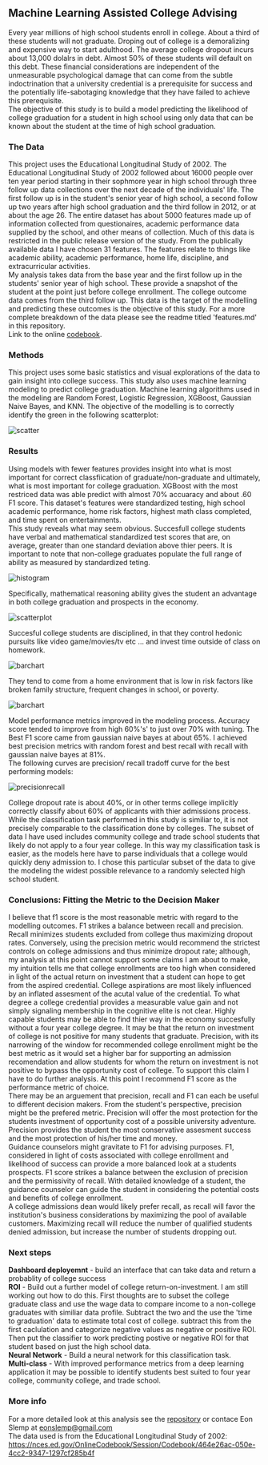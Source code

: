 ## Machine Learning Assisted College Advising
Every year millions of high school students enroll in college.  About a third of these students will not graduate.  Droping out of college is a demoralizing and expensive way to start adulthood.  The average college dropout incurs about 13,000 dolalrs in debt.  Almost 50% of these students will default on this debt.  These financial considerations are independent of the unmeasurable psychological damage that can come from the subtle indoctrination that a university credential is a prerequisite for success and the potentially life-sabotaging knowledge that they have failed to achieve this prerequisite.  
The objective of this study is to build a model predicting the likelihood of college graduation for a student in high school using only data that can be known about the student at the time of high school graduation.

###  The Data
 This project uses the Educational Longitudinal Study of 2002.  The Educational Longitudinal Study of 2002 followed about 16000 people over ten year period starting in their sophmore year in high school through three follow up data collections over the next decade of the individuals' life.  The first follow up is in the student's senior year of high school, a second follow up two years after high school graduation and the third follow in 2012, or at about the age 26.   The entire dataset has about 5000 features made up of information collected from questionaires, academic performance data supplied by the school, and other means of collection.  Much of this data is restricted in the public release version of the study.  From the publically available data I have chosen 31 features.  The features relate to things like academic ability, academic performance, home life, discipline, and extracurricular activities. <br>
 My analysis takes data from the base year and the first follow up in the students' senior year of high school.  These provide a snapshot of the student at the point just before college enrollment. The college outcome data comes from the third follow up.  This data is the target of the modelling and predicting these outcomes is the objective of this study. For a more complete breakdown of the data please see the readme titled 'features.md' in this repository. <br>
Link to the online [codebook](https://nces.ed.gov/OnlineCodebook/Session/Codebook/464e26ac-050e-4cc2-9347-1297cf285b4f).<br>
### Methods
 This project uses some basic statistics and visual explorations of the data to gain insight into college success. This study also uses machine learning modeling to predict college graduation.  Machine learning algorithms used in the modeling are Random Forest, Logistic Regression, XGBoost, Gaussian Naive Bayes, and KNN.  The objective of the modelling is to correctly identify the green in the following scatterplot:<br>
 
![scatter](images/m_r_conf.png)

### Results
 Using models with fewer features provides insight into what is most important for correct classfiication of graduate/non-graduate and ultimately, what is most important for college graduation.  XGBoost with the most restriced data was able predict with almost 70% accuaracy and about .60 F1 score.  This dataset's features were standardized testing, high school academic performance, home risk factors, highest math class completed, and time spent on entertainments.<br>  This study reveals what may seem obvious. Succesfull college students have verbal and mathematical standardized test scores that are, on average, greater than one standard deviation above thier peers.  It is important to note that non-college graduates populate the full range of ability as measured by standardized teting.
 
![histogram](images/testinghist3.png) 

Specifically, mathematical reasoning ability gives the student an advantage in both college graduation and prospects in the economy. 

![scatterplot](images/math_bar.png) 

Succesful college students are disciplined, in that they control hedonic pursuits like video game/movies/tv etc ... and invest time outside of class on homework.  

![barchart](images/hedonics_bar.png)

They tend to come from a home environment that is low in risk factors like broken family structure, frequent changes in school, or poverty.  

![barchart](images/risk_bar.png)

Model performance metrics improved in the modeling process.  Accuracy score tended to improve from high 60%'s' to just over 70% with tuning.  The Best F1 score came from gaussian naive bayes at about 65%.  I achieved best precision metrics with random forest and best recall with recall with gaussian naive bayes at 81%.  
The following curves are precision/ recall tradoff curve for the best performing models:

![precisionrecall](images/p_r_int.png)

College dropout rate is about 40%, or in other terms college implicitly correctly classify about 60% of applicants with thier admissions process.  While the classification task performed in this study is similiar to, it is not precisely comparable to the classification done by colleges.  The subset of data I have used includes community college and trade school students that likely do not apply to a four year college.  In this way my classification task is easier, as the models here have to parse individuals that a college would quickly deny admission to.  I chose this particular subset of the data to give the modeling the widest possible relevance to a randomly selected high school student.  
### Conclusions:  Fitting the Metric to the Decision Maker
 I believe that f1 score is the most reasonable metric with regard to the modelling outcomes. F1 strikes a balance between recall and precision.  Recall minimizes students excluded from college thus maximizing dropout rates.  Conversely, using the precision metric would recommend the strictest controls on college admissions and thus minimize dropout rate; although, my analysis at this point cannot support some claims I am about to make, my intuition tells me that college enrollments are too high when considered in light of the actual return on investment that a student can hope to get from the aspired credential.  College aspirations are most likely influenced by an inflated assesment of the acutal value of the credential.  To what degree a college credential provides a measurable value gain and not simply signaling membership in the cognitive elite is not clear.  Highly capable students may be able to find thier way in the economy succesfully without a four year college degree.  It may be that the return on investment of college is not positive for many students that graduate. Precision, with its narrowing of the window for recommended college enrollment might be the best metric as it would set a higher bar for supporting an admission recomendation and allow students for whom the return on investment is not positive to bypass the opportunity cost of college.  To support this claim I have to do further analysis.  At this point I recommend F1 score as the performance metric of choice.<br>
There may be an arguement that precision, recall and F1 can each be useful to different decision makers.  From the student's perspective, precision might be the prefered metric.  Precision will offer the most protection for the students investment of opportunity cost of a possible university adventure.  Precision provides the student the most conservative assesment success and the most protection of his/her time and money.  
Guidance counselors might gravitate to F1 for advising purposes.  F1, considered in light of costs associated with college enrollment and likelihood of success can provide a more balanced look at a students prospects. F1 score strikes a balance between the exclusion of precision and the permissivity of recall. With detailed knowledge of a student, the guidance counselor can guide the student in considering the potential costs and benefits of college enrollment.  
A college admissions dean would likely prefer recall, as recall will favor the institution's business considerations by maximizing the pool of available customers. Maximizing recall will reduce the number of qualified students denied admission, but increase the number of students dropping out.  <br>


### Next steps
**Dashboard deployemnt** - build an interface that can take data and return a probablity of college success <br>
**ROI** - Build out a further model of college return-on-investment. I am still working out how to do this. First thoughts are to subset the college graduate class and use the wage data to compare income to a non-college graduates with similiar data profile. Subtract the two and the use the 'time to graduation' data to estimate total cost of college. subtract this from the first caclulation and categorize negative values as negative or positive ROI. Then put the classifier to work predicting postive or negative ROI for that student based on just the high school data.<br>
**Neural Network** - Build a neural network for this classification task.<br>
**Multi-class** - With improved performance metrics from a deep learning application it may be possible to identify students best suited to four year college, community college, and trade school.

### More info
For a more detailed look at this analysis see the [repository](https://github.com/eonslemp/ML_assisted-college_advising) or contace Eon Slemp at eonslemp@gmail.com<br>
The data used is from the Educational Longitudinal Study of 2002:  https://nces.ed.gov/OnlineCodebook/Session/Codebook/464e26ac-050e-4cc2-9347-1297cf285b4f